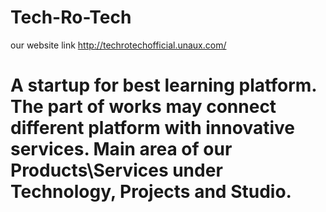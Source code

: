 # Tech-Ro-Tech
  our website link
  http://techrotechofficial.unaux.com/
# A startup for best learning platform. The part of works may connect different platform with innovative services. Main area of our Products\Services under Technology, Projects and Studio.
